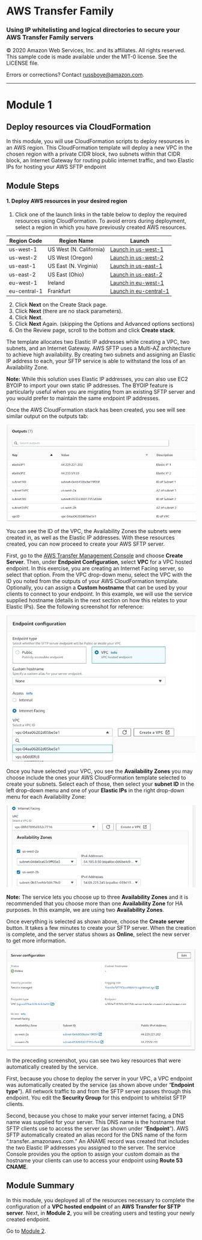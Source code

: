 # **AWS Transfer Family**

### Using IP whitelisting and logical directories to secure your AWS Transfer Family servers

© 2020 Amazon Web Services, Inc. and its affiliates. All rights reserved.
This sample code is made available under the MIT-0 license. See the LICENSE file.

Errors or corrections? Contact [russboye@amazon.com](mailto:russboye@amazon.com).

---

# Module 1
## Deploy resources via CloudFormation

In this module, you will use CloudFormation scripts to deploy resources in an AWS region. This CloudFormation template will deploy a new VPC in the chosen region with a private CIDR block, two subnets within that CIDR block, an Internet Gateway for routing public internet traffic, and two Elastic IPs for hosting your AWS SFTP endpoint

## Module Steps

#### 1. Deploy AWS resources in your desired region

1. Click one of the launch links in the table below to deploy the required resources using CloudFormation.  To avoid errors during deployment, select a region in which you have previously created AWS resources.

  | **Region Code** | **Region Name** | **Launch** |
  | --- | --- | --- |
  | us-west-1 | US West (N. California) | [Launch in us-west-1](https://console.aws.amazon.com/cloudformation/home?region=us-west-1#/stacks/new?stackName=AWSSFTPWorkshop-IPwhitelisting&templateURL=https://aws-transfer-samples.s3-us-west-2.amazonaws.com/workshops/ip-whitelisting/sftp-workshop-endpoint.yaml) |
  | us-west-2 | US West (Oregon) | [Launch in us-west-2](https://console.aws.amazon.com/cloudformation/home?region=us-west-2#/stacks/new?stackName=AWSSFTPWorkshop-IPwhitelisting&amp;templateURL=https://aws-transfer-samples.s3-us-west-2.amazonaws.com/workshops/ip-whitelisting/sftp-workshop-endpoint.yaml) |
  | us-east-1 | US East (N. Virginia) | [Launch in us-east-1](https://console.aws.amazon.com/cloudformation/home?region=us-east-1#/stacks/new?stackName=AWSSFTPWorkshop-IPwhitelisting&templateURL=https://aws-transfer-samples.s3-us-west-2.amazonaws.com/workshops/ip-whitelisting/sftp-workshop-endpoint.yaml) |
  | us-east-2 | US East (Ohio) | [Launch in us-east-2](https://console.aws.amazon.com/cloudformation/home?region=us-east-2#/stacks/new?stackName=AWSSFTPWorkshop-IPwhitelisting&templateURL=https://aws-transfer-samples.s3-us-west-2.amazonaws.com/workshops/ip-whitelisting/sftp-workshop-endpoint.yaml) |
  | eu-west-1 | Ireland | [Launch in eu-west-1](https://console.aws.amazon.com/cloudformation/home?region=eu-west-1#/stacks/new?stackName=AWSSFTPWorkshop-IPwhitelisting&templateURL=https://aws-transfer-samples.s3-us-west-2.amazonaws.com/workshops/ip-whitelisting/sftp-workshop-endpoint.yaml) |
  | eu-central-1 | Frankfurt | [Launch in eu-central-1](https://console.aws.amazon.com/cloudformation/home?region=eu-central-1#/stacks/new?stackName=AWSSFTPWorkshop-IPwhitelisting&templateURL=https://aws-transfer-samples.s3-us-west-2.amazonaws.com/workshops/ip-whitelisting/sftp-workshop-endpoint.yaml) |

2. Click **Next**  on the Create Stack page.
3. Click **Next** (there are no stack parameters).
4. Click **Next**.
5. Click **Next**  Again. (skipping the Options and Advanced options sections)
6. On the Review page, scroll to the bottom and click  **Create stack**.

The template allocates two Elastic IP addresses while creating a VPC, two subnets, and an Internet Gateway. AWS SFTP uses a Multi-AZ architecture to achieve high availability. By creating two subnets and assigning an Elastic IP address to each, your SFTP service is able to withstand the loss of an Availability Zone.

**Note:** While this solution uses Elastic IP addresses, you can also use EC2 BYOIP to import your own static IP addresses.  The BYOIP feature is particularly useful when you are migrating from an existing SFTP server and you would prefer to maintain the same endpoint IP addresses.

Once the AWS CloudFormation stack has been created, you see will see similar output on the outputs tab:

![](../images/transfer1.png)

You can see the ID of the VPC, the Availability Zones the subnets were created in, as well as the Elastic IP addresses.  With these resources created, you can now proceed to create your AWS SFTP server.

First, go to the [AWS Transfer Management Console](https://console.aws.amazon.com/transfer/) and choose **Create Server**. Then, under **Endpoint Configuration**, select **VPC** for a VPC hosted endpoint. In this exercise, you are creating an Internet Facing server, so select that option. From the VPC drop-down menu, select the VPC with the ID you noted from the outputs of your AWS CloudFormation template. Optionally, you can assign a **Custom hostname** that can be used by your clients to connect to your endpoint. In this example, we will use the service supplied hostname (details in the next section on how this relates to your Elastic IPs). See the following screenshot for reference:

![](../images/transfer2.png)

Once you have selected your VPC, you see the **Availability Zones** you may choose include the ones your AWS CloudFormation template selected to create your subnets. Select each of those, then select your
**subnet ID** in the left drop-down menu and one of your **Elastic IPs** in the right drop-down menu for each Availability Zone:

![](../images/transfer3.png)

**Note:** The service lets you choose up to three **Availability Zones** and it is recommended that you choose more than one **Availability Zone** for HA purposes. In this example, we are using two **Availability Zones**.

Once everything is selected as shown above, choose the **Create server** button. It takes a few minutes to create your SFTP server. When the creation is complete, and the server status shows as **Online**, select the new server to get more information.

![](../images/transfer4.png)

In the preceding screenshot, you can see two key resources that were automatically created by the service.  

First, because you chose to deploy the server in your VPC, a VPC endpoint was automatically created by the service (as shown above under “**Endpoint type**”).  All network traffic to and from the SFTP server passes through this endpoint.  You edit the **Security Group** for this endpoint to whitelist SFTP clients.  

Second, because you chose to make your server internet facing, a DNS name was supplied for your server. This DNS name is the hostname that SFTP clients use to access the server (as shown under “**Endpoint**”). AWS SFTP automatically created an alias record for the DNS name of the form “<serverid>.transfer.<region>.amazonaws.com.” An ANAME record was created that includes the two Elastic IP addresses you assigned to the server.  The service Console provides you the option to assign your custom domain as the hostname your clients can use to access your endpoint using **Route 53 CNAME**.

## Module Summary

In this module, you deployed all of the resources necessary to complete the configuration of a **VPC hosted endpoint** of an **AWS Transfer for SFTP server**.  Next, in **Module 2**, you will be creating users and testing your newly created endpoint.

Go to [Module 2](/module2/README.md).